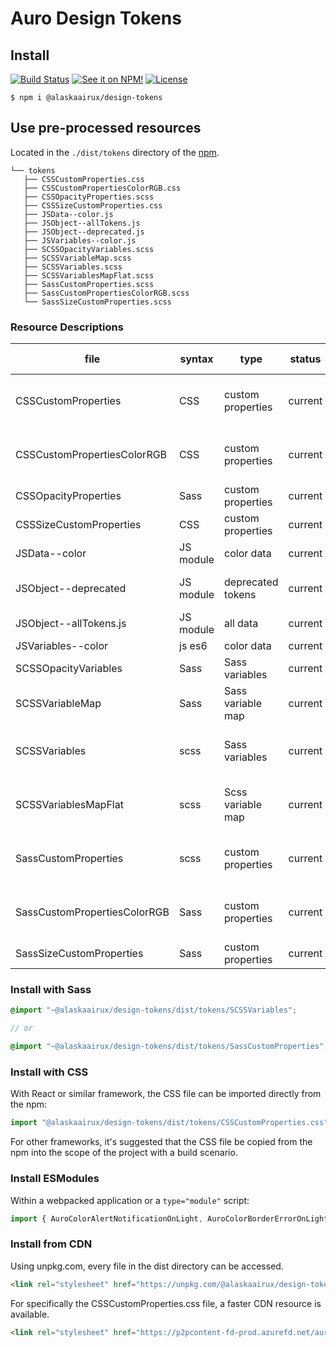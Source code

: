 # Auro Design Tokens

## Install

[![Build Status](https://img.shields.io/github/actions/workflow/status/AlaskaAirlines/AuroDesignTokens/testPublish.yml?branch=master&style=for-the-badge)](https://github.com/AlaskaAirlines/AuroDesignTokens/actions/workflows/testPublish.yml)
[![See it on NPM!](https://img.shields.io/npm/v/@alaskaairux/design-tokens.svg?style=for-the-badge&color=orange)](https://www.npmjs.com/package/@alaskaairux/design-tokens)
[![License](https://img.shields.io/npm/l/@alaskaairux/design-tokens.svg?color=blue&style=for-the-badge)](https://www.apache.org/licenses/LICENSE-2.0)

```
$ npm i @alaskaairux/design-tokens
```

## Use pre-processed resources

Located in the `./dist/tokens` directory of the [npm](https://www.npmjs.com/package/@alaskaairux/design-tokens).

```
└── tokens
   ├── CSSCustomProperties.css
   ├── CSSCustomPropertiesColorRGB.css
   ├── CSSOpacityProperties.scss
   ├── CSSSizeCustomProperties.css
   ├── JSData--color.js
   ├── JSObject--allTokens.js
   ├── JSObject--deprecated.js
   ├── JSVariables--color.js
   ├── SCSSOpacityVariables.scss
   ├── SCSSVariableMap.scss
   ├── SCSSVariables.scss
   ├── SCSSVariablesMapFlat.scss
   ├── SassCustomProperties.scss
   ├── SassCustomPropertiesColorRGB.scss
   └── SassSizeCustomProperties.scss
```

### Resource Descriptions

| file | syntax | type | status | filter type / description |
|---|---|---|---|---|
| CSSCustomProperties | CSS | custom properties | current | full list of v3.0x release tokens |
| CSSCustomPropertiesColorRGB | CSS | custom properties | current| Filter: color, public<br>custom RGB output
| CSSOpacityProperties | Sass | custom properties | current | filter: opacity |
| CSSSizeCustomProperties | CSS | custom properties | current | filter: size, public |
| JSData--color | JS module | color data | current | filter: color, current |
| JSObject--deprecated | JS module | deprecated tokens | current | filter: deprecated, pubic |
| JSObject--allTokens.js | JS module | all data | current | filter: public |
| JSVariables--color | js es6 | color data | current | filter: color |
| SCSSOpacityVariables | Sass | Sass variables | current | filter: opacity |
| SCSSVariableMap | Sass | Sass variable map | current | filter: size, public |
| SCSSVariables | scss | Sass variables | current | full list of v3.0x release tokens |
| SCSSVariablesMapFlat | scss | Scss variable map | current | full list of v3.0x release tokens |
| SassCustomProperties | scss | custom properties | current | full list of v3.0x release tokens |
| SassCustomPropertiesColorRGB | Sass | custom properties | current| Filter: color, public<br>custom RGB output
| SassSizeCustomProperties | Sass | custom properties | current | filter: size, public |


### Install with Sass

```scss
@import "~@alaskaairux/design-tokens/dist/tokens/SCSSVariables";

// or

@import "~@alaskaairux/design-tokens/dist/tokens/SassCustomProperties";
```

### Install with CSS

With React or similar framework, the CSS file can be imported directly from the npm:

```js
import "@alaskaairux/design-tokens/dist/tokens/CSSCustomProperties.css"
```

For other frameworks, it's suggested that the CSS file be copied from the npm into the scope of the project with a build scenario.

### Install ESModules

Within a webpacked application or a `type="module"` script:

```js
import { AuroColorAlertNotificationOnLight, AuroColorBorderErrorOnLight } from '@alaskaairux/design-tokens/dist/tokens/JSVariables--color.js';
```

### Install from CDN

Using unpkg.com, every file in the dist directory can be accessed.

```html
<link rel="stylesheet" href="https://unpkg.com/@alaskaairux/design-tokens@latest/dist/tokens/CSSCustomProperties.css">
```

For specifically the CSSCustomProperties.css file, a faster CDN resource is available.

```html
<link rel="stylesheet" href="https://p2pcontent-fd-prod.azurefd.net/auro/tokens/CSSCustomProperties.css">
```
